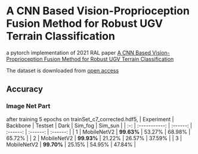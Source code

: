 # A CNN Based Vision-Proprioception Fusion Method for Robust UGV Terrain Classification
a pytorch implementation of 2021 RAL paper [A CNN Based Vision-Proprioception Fusion Method for Robust UGV Terrain Classification](https://ieeexplore.ieee.org/abstract/document/9507312)

The dataset is downloaded from [open access](https://ieee-dataport.org/open-access/jackal-robot-7-class-terrain-dataset-vision-and-proprioception-sensors)

## Accuracy
### Image Net Part 
after training 5 epochs on trainSet_c7_corrected.hdf5,
| Experiment | Backbone | Testset | Dark | Sim_fog | Sim_sun |
| :-: | :-----------: | :------: | :------: | :------: | :------: |
| 1 | MobileNetV2 | **99.63%** | 53.27% | 68.98% | 65.72% | 
| 2 | MobileNetV2 | **99.93%** | 21.22% | 26.57% | 37.59% | 
| 3 | MobileNetV2 | **99.70%** | 25.15% | 54.95% | 47.84% | 
